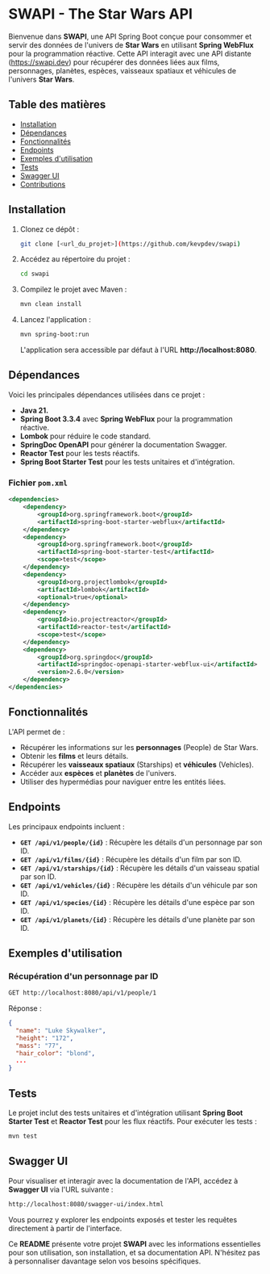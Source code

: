 

# SWAPI - The Star Wars API

Bienvenue dans **SWAPI**, une API Spring Boot conçue pour consommer et servir des données de l'univers de **Star Wars** en utilisant **Spring WebFlux** pour la programmation réactive. Cette API interagit avec une API distante (https://swapi.dev) pour récupérer des données liées aux films, personnages, planètes, espèces, vaisseaux spatiaux et véhicules de l'univers **Star Wars**.

## Table des matières

- [Installation](#installation)
- [Dépendances](#dépendances)
- [Fonctionnalités](#fonctionnalités)
- [Endpoints](#endpoints)
- [Exemples d'utilisation](#exemples-dutilisation)
- [Tests](#tests)
- [Swagger UI](#swagger-ui)
- [Contributions](#contributions)

## Installation

1. Clonez ce dépôt :
   ```bash
   git clone [<url_du_projet>](https://github.com/kevpdev/swapi)
   ```
2. Accédez au répertoire du projet :
   ```bash
   cd swapi
   ```
3. Compilez le projet avec Maven :
   ```bash
   mvn clean install
   ```
4. Lancez l'application :
   ```bash
   mvn spring-boot:run
   ```
   L'application sera accessible par défaut à l'URL **http://localhost:8080**.

## Dépendances

Voici les principales dépendances utilisées dans ce projet :

- **Java 21.**
- **Spring Boot 3.3.4** avec **Spring WebFlux** pour la programmation réactive.
- **Lombok** pour réduire le code standard.
- **SpringDoc OpenAPI** pour générer la documentation Swagger.
- **Reactor Test** pour les tests réactifs.
- **Spring Boot Starter Test** pour les tests unitaires et d'intégration.

### Fichier `pom.xml`

```xml
<dependencies>
    <dependency>
        <groupId>org.springframework.boot</groupId>
        <artifactId>spring-boot-starter-webflux</artifactId>
    </dependency>
    <dependency>
        <groupId>org.springframework.boot</groupId>
        <artifactId>spring-boot-starter-test</artifactId>
        <scope>test</scope>
    </dependency>
    <dependency>
        <groupId>org.projectlombok</groupId>
        <artifactId>lombok</artifactId>
        <optional>true</optional>
    </dependency>
    <dependency>
        <groupId>io.projectreactor</groupId>
        <artifactId>reactor-test</artifactId>
        <scope>test</scope>
    </dependency>
    <dependency>
        <groupId>org.springdoc</groupId>
        <artifactId>springdoc-openapi-starter-webflux-ui</artifactId>
        <version>2.6.0</version>
    </dependency>
</dependencies>
```

## Fonctionnalités

L'API permet de :
- Récupérer les informations sur les **personnages** (People) de Star Wars.
- Obtenir les **films** et leurs détails.
- Récupérer les **vaisseaux spatiaux** (Starships) et **véhicules** (Vehicles).
- Accéder aux **espèces** et **planètes** de l'univers.
- Utiliser des hypermédias pour naviguer entre les entités liées.

## Endpoints

Les principaux endpoints incluent :

- **`GET /api/v1/people/{id}`** : Récupère les détails d'un personnage par son ID.
- **`GET /api/v1/films/{id}`** : Récupère les détails d'un film par son ID.
- **`GET /api/v1/starships/{id}`** : Récupère les détails d'un vaisseau spatial par son ID.
- **`GET /api/v1/vehicles/{id}`** : Récupère les détails d'un véhicule par son ID.
- **`GET /api/v1/species/{id}`** : Récupère les détails d'une espèce par son ID.
- **`GET /api/v1/planets/{id}`** : Récupère les détails d'une planète par son ID.

## Exemples d'utilisation

### Récupération d'un personnage par ID

```bash
GET http://localhost:8080/api/v1/people/1
```

Réponse :
```json
{
  "name": "Luke Skywalker",
  "height": "172",
  "mass": "77",
  "hair_color": "blond",
  ...
}
```

## Tests

Le projet inclut des tests unitaires et d'intégration utilisant **Spring Boot Starter Test** et **Reactor Test** pour les flux réactifs. Pour exécuter les tests :

```bash
mvn test
```

## Swagger UI

Pour visualiser et interagir avec la documentation de l'API, accédez à **Swagger UI** via l'URL suivante :

```bash
http://localhost:8080/swagger-ui/index.html
```

Vous pourrez y explorer les endpoints exposés et tester les requêtes directement à partir de l'interface.



Ce **README** présente votre projet **SWAPI** avec les informations essentielles pour son utilisation, son installation, et sa documentation API. N'hésitez pas à personnaliser davantage selon vos besoins spécifiques.
